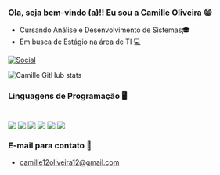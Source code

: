   ### Ola, seja bem-vindo (a)!! Eu sou a Camille Oliveira 😁 ###
- Cursando Análise e Desenvolvimento de Sistemas🎓
- Em busca de Estágio na área de TI 💻

[![Social](https://img.shields.io/badge/LinkedIn-0077B5?style=for-the-badge&logo=linkedin&logoColor=white
)](https://www.linkedin.com/in/camille-oliveira-93065021b/)

![Camille GitHub stats](https://github-readme-stats.vercel.app/api?username=camillesantosoliv&show_icons=true&theme=cobalt)

### Linguagens de Programação 🖥️

<div display="display: inline_block"><br/>
<img align="center" alt"camillehtml" src="https://img.shields.io/badge/HTML-239120?style=for-the-badge&logo=html5&logoColor=white"/>
<img align="center" alt"camillecss" src="https://img.shields.io/badge/CSS-239120?&style=for-the-badge&logo=css3&logoColor=white"/>
<img align="center" alt"camilleC" src="https://img.shields.io/badge/C-00599C?style=for-the-badge&logo=c&logoColor=white"/>
<img align="center" alt"camillePython" src="https://img.shields.io/badge/JavaScript-323330?style=for-the-badge&logo=javascript&logoColor=F7DF1E"/>
<img align="center" alt"camillejava" src="https://img.shields.io/badge/Java-ED8B00?style=for-the-badge&logo=openjdk&logoColor=white"/>
<img align="center" alt"camillesql" src="https://img.shields.io/badge/MySQL-00000F?style=for-the-badge&logo=mysql&logoColor=white"/> 
</div>

### E-mail para contato 📲
- camille12oliveira12@gmail.com
